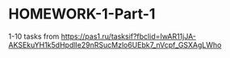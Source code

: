 # HOMEWORK-1-Part-1
1-10 tasks from https://pas1.ru/tasksif?fbclid=IwAR11jJA-AKSEkuYH1k5dHpdlIe29nRSucMzlo6UEbk7_nVcpf_GSXAgLWho
